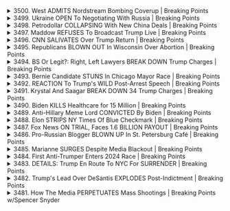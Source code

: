 <details>
<summary>3500. West ADMITS Nordstream Bombing Coverup | Breaking Points</summary><br>

<a href="https://www.youtube.com/watch?v=W8frx9jHhUA" target="_blank">
    <img src="https://img.youtube.com/vi/W8frx9jHhUA/maxresdefault.jpg" 
        alt="[Youtube]" width="200">
</a>

# West ADMITS Nordstream Bombing Coverup | Breaking Points


</details>

<details>
<summary>3499. Ukraine OPEN To Negotiating With Russia | Breaking Points</summary><br>

<a href="https://www.youtube.com/watch?v=k-LUS8xmFqE" target="_blank">
    <img src="https://img.youtube.com/vi/k-LUS8xmFqE/maxresdefault.jpg" 
        alt="[Youtube]" width="200">
</a>

# Ukraine OPEN To Negotiating With Russia | Breaking Points


</details>

<details>
<summary>3498. Petrodollar COLLAPSING With New China Deals | Breaking Points</summary><br>

<a href="https://www.youtube.com/watch?v=w3Vos1iFp_w" target="_blank">
    <img src="https://img.youtube.com/vi/w3Vos1iFp_w/maxresdefault.jpg" 
        alt="[Youtube]" width="200">
</a>

# Petrodollar COLLAPSING With New China Deals | Breaking Points


</details>

<details>
<summary>3497. Maddow REFUSES To Broadcast Trump Live | Breaking Points</summary><br>

<a href="https://www.youtube.com/watch?v=YlV0ecVb69s" target="_blank">
    <img src="https://img.youtube.com/vi/YlV0ecVb69s/maxresdefault.jpg" 
        alt="[Youtube]" width="200">
</a>

# Maddow REFUSES To Broadcast Trump Live | Breaking Points


</details>

<details>
<summary>3496. CNN SALIVATES Over Trump Return | Breaking Points</summary><br>

<a href="https://www.youtube.com/watch?v=kKNGZAHGJcg" target="_blank">
    <img src="https://img.youtube.com/vi/kKNGZAHGJcg/maxresdefault.jpg" 
        alt="[Youtube]" width="200">
</a>

# CNN SALIVATES Over Trump Return | Breaking Points


</details>

<details>
<summary>3495. Republicans BLOWN OUT In Wisconsin Over Abortion | Breaking Points</summary><br>

<a href="https://www.youtube.com/watch?v=_drN2sTjrwM" target="_blank">
    <img src="https://img.youtube.com/vi/_drN2sTjrwM/maxresdefault.jpg" 
        alt="[Youtube]" width="200">
</a>

# Republicans BLOWN OUT In Wisconsin Over Abortion | Breaking Points


</details>

<details>
<summary>3494. BS Or Legit?: Right, Left Lawyers BREAK DOWN Trump Charges | Breaking Points</summary><br>

<a href="https://www.youtube.com/watch?v=WAFzvRh6pU4" target="_blank">
    <img src="https://img.youtube.com/vi/WAFzvRh6pU4/maxresdefault.jpg" 
        alt="[Youtube]" width="200">
</a>

# BS Or Legit?: Right, Left Lawyers BREAK DOWN Trump Charges | Breaking Points


</details>

<details>
<summary>3493. Bernie Candidate STUNS In Chicago Mayor Race | Breaking Points</summary><br>

<a href="https://www.youtube.com/watch?v=4tb2kG2jt0o" target="_blank">
    <img src="https://img.youtube.com/vi/4tb2kG2jt0o/maxresdefault.jpg" 
        alt="[Youtube]" width="200">
</a>

# Bernie Candidate STUNS In Chicago Mayor Race | Breaking Points


</details>

<details>
<summary>3492. REACTION To Trump's WILD Post-Arrest Speech | Breaking Points</summary><br>

<a href="https://www.youtube.com/watch?v=b5tlcndYcDg" target="_blank">
    <img src="https://img.youtube.com/vi/b5tlcndYcDg/maxresdefault.jpg" 
        alt="[Youtube]" width="200">
</a>

# REACTION To Trump's WILD Post-Arrest Speech | Breaking Points


</details>

<details>
<summary>3491. Krystal And Saagar BREAK DOWN 34 Trump Charges | Breaking Points</summary><br>

<a href="https://www.youtube.com/watch?v=cO6Mhp-6Xyc" target="_blank">
    <img src="https://img.youtube.com/vi/cO6Mhp-6Xyc/maxresdefault.jpg" 
        alt="[Youtube]" width="200">
</a>

# Krystal And Saagar BREAK DOWN 34 Trump Charges | Breaking Points


</details>

<details>
<summary>3490. Biden KILLS Healthcare for 15 Million | Breaking Points</summary><br>

<a href="https://www.youtube.com/watch?v=kO3yloFv5bY" target="_blank">
    <img src="https://img.youtube.com/vi/kO3yloFv5bY/maxresdefault.jpg" 
        alt="[Youtube]" width="200">
</a>

# Biden KILLS Healthcare for 15 Million | Breaking Points


</details>

<details>
<summary>3489. Anti-Hillary Meme Lord CONVICTED By Biden | Breaking Points</summary><br>

<a href="https://www.youtube.com/watch?v=PD9GKd7f8Z4" target="_blank">
    <img src="https://img.youtube.com/vi/PD9GKd7f8Z4/maxresdefault.jpg" 
        alt="[Youtube]" width="200">
</a>

# Anti-Hillary Meme Lord CONVICTED By Biden | Breaking Points


</details>

<details>
<summary>3488. Elon STRIPS NY Times Of Blue Checkmark | Breaking Points</summary><br>

<a href="https://www.youtube.com/watch?v=6OgLMQ1lT98" target="_blank">
    <img src="https://img.youtube.com/vi/6OgLMQ1lT98/maxresdefault.jpg" 
        alt="[Youtube]" width="200">
</a>

# Elon STRIPS NY Times Of Blue Checkmark | Breaking Points


</details>

<details>
<summary>3487. Fox News ON TRIAL, Faces 1.6 BILLION PAYOUT | Breaking Points</summary><br>

<a href="https://www.youtube.com/watch?v=8shs65P2uEk" target="_blank">
    <img src="https://img.youtube.com/vi/8shs65P2uEk/maxresdefault.jpg" 
        alt="[Youtube]" width="200">
</a>

# Fox News ON TRIAL, Faces 1.6 BILLION PAYOUT | Breaking Points


</details>

<details>
<summary>3486. Pro-Russian Blogger BLOWN UP In St. Petersburg Café | Breaking Points</summary><br>

<a href="https://www.youtube.com/watch?v=4VYf9YQyo8M" target="_blank">
    <img src="https://img.youtube.com/vi/4VYf9YQyo8M/maxresdefault.jpg" 
        alt="[Youtube]" width="200">
</a>

# Pro-Russian Blogger BLOWN UP In St. Petersburg Café | Breaking Points


</details>

<details>
<summary>3485. Marianne SURGES Despite Media Blackout | Breaking Points</summary><br>

<a href="https://www.youtube.com/watch?v=FofJT1uUpcE" target="_blank">
    <img src="https://img.youtube.com/vi/FofJT1uUpcE/maxresdefault.jpg" 
        alt="[Youtube]" width="200">
</a>

# Marianne SURGES Despite Media Blackout | Breaking Points


</details>

<details>
<summary>3484. First Anti-Trumper Enters 2024 Race | Breaking Points</summary><br>

<a href="https://www.youtube.com/watch?v=9uprmD-RIUo" target="_blank">
    <img src="https://img.youtube.com/vi/9uprmD-RIUo/maxresdefault.jpg" 
        alt="[Youtube]" width="200">
</a>

# First Anti-Trumper Enters 2024 Race | Breaking Points


</details>

<details>
<summary>3483. DETAILS: Trump En Route To NYC For SURRENDER | Breaking Points</summary><br>

<a href="https://www.youtube.com/watch?v=bnL2ggdF9sw" target="_blank">
    <img src="https://img.youtube.com/vi/bnL2ggdF9sw/maxresdefault.jpg" 
        alt="[Youtube]" width="200">
</a>

# DETAILS: Trump En Route To NYC For SURRENDER | Breaking Points


</details>

<details>
<summary>3482. Trump's Lead Over DeSantis EXPLODES Post-Indictment | Breaking Points</summary><br>

<a href="https://www.youtube.com/watch?v=_cJO_IT1hI4" target="_blank">
    <img src="https://img.youtube.com/vi/_cJO_IT1hI4/maxresdefault.jpg" 
        alt="[Youtube]" width="200">
</a>

# Trump's Lead Over DeSantis EXPLODES Post-Indictment | Breaking Points


</details>

<details>
<summary>3481. How The Media PERPETUATES Mass Shootings | Breaking Points w/Spencer Snyder</summary><br>

<a href="https://www.youtube.com/watch?v=74guxB9pHoM" target="_blank">
    <img src="https://img.youtube.com/vi/74guxB9pHoM/maxresdefault.jpg" 
        alt="[Youtube]" width="200">
</a>

# How The Media PERPETUATES Mass Shootings | Breaking Points w/Spencer Snyder


</details>

